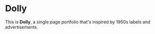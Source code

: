 # Dolly
This is **Dolly**, a single page portfolio that's inspired by 1950s labels and advertisements.
